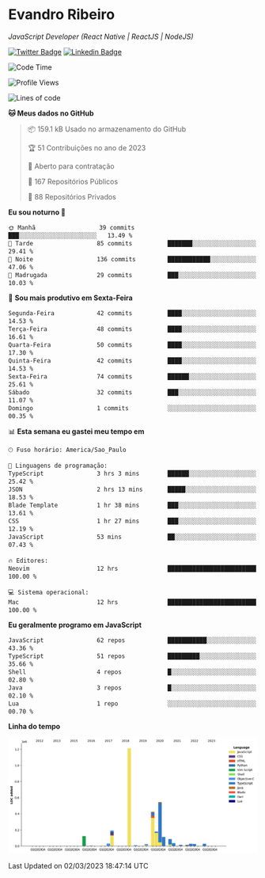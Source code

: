 # Evandro **Ribeiro**

*JavaScript Developer (React Native | ReactJS | NodeJS)*

[![Twitter Badge](https://img.shields.io/badge/-@ribeiroevandro-201B2D?style=flat-square&labelColor=201B2D&logo=twitter&logoColor=white&link=https://twitter.com/ribeiroevandro)](https://twitter.com/ribeiroevandro) 
[![Linkedin Badge](https://img.shields.io/badge/-Evandro%20Ribeiro-201B2D?style=flat-square&logo=Linkedin&logoColor=white&link=https://www.linkedin.com/in/ribeiroevandro)](https://www.linkedin.com/in/ribeiroevandro) 


<!--START_SECTION:waka-->
![Code Time](http://img.shields.io/badge/Code%20Time-3%2C130%20hrs%2039%20mins-blue)

![Profile Views](http://img.shields.io/badge/Visualizac%C3%B5es%20do%20perfil-36-blue)

![Lines of code](https://img.shields.io/badge/Desde%20o%20Hello%20World%20eu%20escrevi-2.8%20million%20linhas%20de%20c%C3%B3digo-blue)

**🐱 Meus dados no GitHub** 

> 📦 159.1 kB Usado no armazenamento do GitHub 
 > 
> 🏆 51 Contribuições no ano de 2023
 > 
> 💼 Aberto para contratação
 > 
> 📜 167 Repositórios Públicos 
 > 
> 🔑 88 Repositórios Privados 
 > 
**Eu sou noturno 🦉** 

```text
🌞 Manhã                  39 commits          ███░░░░░░░░░░░░░░░░░░░░░░   13.49 % 
🌆 Tarde                  85 commits          ███████░░░░░░░░░░░░░░░░░░   29.41 % 
🌃 Noite                  136 commits         ████████████░░░░░░░░░░░░░   47.06 % 
🌙 Madrugada              29 commits          ███░░░░░░░░░░░░░░░░░░░░░░   10.03 % 
```
📅 **Sou mais produtivo em Sexta-Feira** 

```text
Segunda-Feira            42 commits          ████░░░░░░░░░░░░░░░░░░░░░   14.53 % 
Terça-Feira              48 commits          ████░░░░░░░░░░░░░░░░░░░░░   16.61 % 
Quarta-Feira             50 commits          ████░░░░░░░░░░░░░░░░░░░░░   17.30 % 
Quinta-Feira             42 commits          ████░░░░░░░░░░░░░░░░░░░░░   14.53 % 
Sexta-Feira              74 commits          ██████░░░░░░░░░░░░░░░░░░░   25.61 % 
Sábado                   32 commits          ███░░░░░░░░░░░░░░░░░░░░░░   11.07 % 
Domingo                  1 commits           ░░░░░░░░░░░░░░░░░░░░░░░░░   00.35 % 
```


📊 **Esta semana eu gastei meu tempo em** 

```text
🕑︎ Fuso horário: America/Sao_Paulo

💬 Linguagens de programação: 
TypeScript               3 hrs 3 mins        ██████░░░░░░░░░░░░░░░░░░░   25.42 % 
JSON                     2 hrs 13 mins       █████░░░░░░░░░░░░░░░░░░░░   18.53 % 
Blade Template           1 hr 38 mins        ███░░░░░░░░░░░░░░░░░░░░░░   13.61 % 
CSS                      1 hr 27 mins        ███░░░░░░░░░░░░░░░░░░░░░░   12.19 % 
JavaScript               53 mins             ██░░░░░░░░░░░░░░░░░░░░░░░   07.43 % 

🔥 Editores: 
Neovim                   12 hrs              █████████████████████████   100.00 % 

💻 Sistema operacional: 
Mac                      12 hrs              █████████████████████████   100.00 % 
```

**Eu geralmente programo em JavaScript** 

```text
JavaScript               62 repos            ███████████░░░░░░░░░░░░░░   43.36 % 
TypeScript               51 repos            █████████░░░░░░░░░░░░░░░░   35.66 % 
Shell                    4 repos             █░░░░░░░░░░░░░░░░░░░░░░░░   02.80 % 
Java                     3 repos             █░░░░░░░░░░░░░░░░░░░░░░░░   02.10 % 
Lua                      1 repo              ░░░░░░░░░░░░░░░░░░░░░░░░░   00.70 % 
```



**Linha do tempo**

![Lines of Code chart](https://raw.githubusercontent.com/ribeiroevandro/ribeiroevandro/main/assets/bar_graph.png)


 Last Updated on 02/03/2023 18:47:14 UTC
<!--END_SECTION:waka-->
